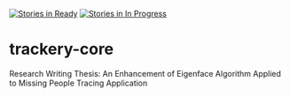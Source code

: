 [![Stories in Ready](https://badge.waffle.io/PLMCSIT/trackery-core.png?label=ready&title=Ready)](http://waffle.io/PLMCSIT/trackery-core)
[![Stories in In Progress](https://badge.waffle.io/PLMCSIT/trackery-core.png?label=waffle%3Ain%20progress&title=In%20Progress)](http://waffle.io/PLMCSIT/trackery-core)
# trackery-core
Research Writing Thesis: An Enhancement of Eigenface Algorithm Applied to Missing People Tracing Application
